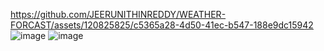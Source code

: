 https://github.com/JEERUNITHINREDDY/WEATHER-FORCAST/assets/120825825/c5365a28-4d50-41ec-b547-188e9dc15942
![image](https://github.com/JEERUNITHINREDDY/WEATHER-FORCAST/assets/120825825/82f526e1-a159-4b1b-a6a1-e3f10da881c9)
![image](https://github.com/JEERUNITHINREDDY/WEATHER-FORCAST/assets/120825825/178e732f-4241-43ab-9952-b5ddfed7cb11)



